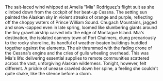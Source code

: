 The salt-laced wind whipped at Amelia "Mia" Rodriguez's flight suit as she climbed down from the cockpit of her beat-up Cessna.  The setting sun painted the Alaskan sky in violent streaks of orange and purple, reflecting off the choppy waters of Prince William Sound.  Chugach Mountains, jagged and snow-capped even in late spring, loomed like slumbering giants around the tiny gravel airstrip carved into the edge of Montague Island.  Mia's destination, the isolated cannery town of Port Chalmers, clung precariously to the rocky shoreline, its handful of weather-beaten buildings huddled together against the elements.  The air thrummed with the fading drone of the Cessna's engine and the cries of gulls wheeling overhead.  This was Mia's life: delivering essential supplies to remote communities scattered across the vast, unforgiving Alaskan wilderness.  Tonight, however, felt different. A prickle of unease crawled down her spine, a feeling she couldn't quite shake, like the silence before a storm.

